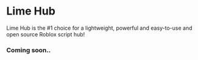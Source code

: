 # Lime Hub
Lime Hub is the #1 choice for a lightweight, powerful and easy-to-use and open source Roblox script hub!

### Coming soon..
